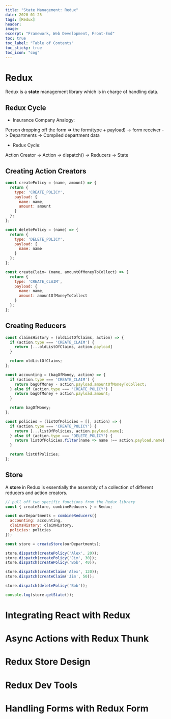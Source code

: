 ```yaml
---
title: "State Management: Redux"
date: 2020-01-25
tags: [Redux]
header:
image:
excerpt: "Framework, Web Development, Front-End"
toc: true
toc_label: "Table of Contents"
toc_sticky: true
toc_icon: "cog"
---
```


# Redux

Redux is a **state** management library which is in charge of handling data.

## Redux Cycle

- Insurance Company Analogy:

Person dropping off the form => the form(type + payload) -> form receiver -> Departments -> Compiled department data

- Redux Cycle:

Action Creator -> Action -> dispatch() -> Reducers -> State


## Creating Action Creators

```javascript
const createPolicy = (name, amount) => {
  return {
    type: 'CREATE_POLICY',
    payload: {
      name: name,
      amount: amount
    }
  };
};

const deletePolicy = (name) => {
  return {
    type: 'DELETE_POLICY',
    payload: {
      name: name
    }
  };
};

const createClaim= (name, amountOfMoneyToCollect) => {
  return {
    type: 'CREATE_CLAIM',
    payload: {
      name: name,
      amount: amountOfMoneyToCollect
    }
  };
};
```

## Creating Reducers

```javascript
const claimsHistory = (oldListOfClaims, action) => {
  if (action.type === 'CREATE_CLAIM') {
    return [...oldListOfClaims, action.payload]
  }

  return oldListOfClaims;
};

const accounting = (bagOfMoney, action) => {
  if (action.type === 'CREATE_CLAIM') {
    return bagOfMoney - action.payload.amountOfMoneyToCollect; 
  } else if (action.type === 'CREATE_POLICY') {
    return bagOfMoney + action.payload.amount;
  }

  return bagOfMoney;
};

const policies = (listOfPolicies = [], action) => {
  if (action.type === 'CREATE_POLICY') {
    return [...listOfPolicies, action.payload.name];
  } else if (action.type === 'DELETE_POLICY') {
    return listOfPolicies.filter(name => name !== action.payload.name);
  }

  return listOfPolicies;
};
```

## Store

A **store** in Redux is essentially the assembly of a collection of different reducers and action creators.

```javascript
// pull off two specific functions from the Redux library
const { createStore, combineReducers } = Redux;

const ourDepartments = combineReducers({
  accounting: accounting,
  claimsHistory: claimHistory,
  policies: policies
});

const store = createStore(ourDepartments);

store.dispatch(createPolicy('Alex', 20));
store.dispatch(createPolicy('Jim', 30));
store.dispatch(createPolicy('Bob', 40));

store.dispatch(createClaim('Alex', 120));
store.dispatch(createClaim('Jim', 50));

store.dispatch(deletePolicy('Bob'));

console.log(store.getState());
```



# Integrating React with Redux



# Async Actions with Redux Thunk



# Redux Store Design


# Redux Dev Tools



# Handling Forms with Redux Form


